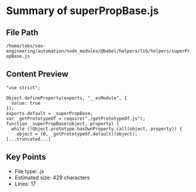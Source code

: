 # Summary of superPropBase.js
  
## File Path
`/home/tabs/seo-engineering/automation/node_modules/@babel/helpers/lib/helpers/superPropBase.js`

## Content Preview
```
"use strict";

Object.defineProperty(exports, "__esModule", {
  value: true
});
exports.default = _superPropBase;
var _getPrototypeOf = require("./getPrototypeOf.js");
function _superPropBase(object, property) {
  while (!Object.prototype.hasOwnProperty.call(object, property)) {
    object = (0, _getPrototypeOf.default)(object);
[...truncated...]
```

## Key Points
- File type: .js
- Estimated size: 429 characters
- Lines: 17
